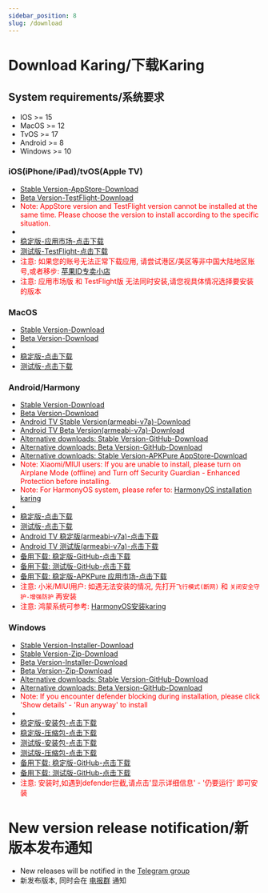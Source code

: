```yaml
---
sidebar_position: 8
slug: /download
---
```


# Download Karing/下载Karing

## System requirements/系统要求
- IOS >= 15
- MacOS >= 12
- TvOS >= 17
- Android >= 8
- Windows >= 10

### iOS(iPhone/iPad)/tvOS(Apple TV)
- [Stable Version-AppStore-Download](https://apps.apple.com/us/app/karing/id6472431552)
- [Beta Version-TestFlight-Download](https://testflight.apple.com/join/RLU59OsJ)
- <font color="red">Note: AppStore version and TestFlight version cannot be installed at the same time. Please choose the version to install according to the specific situation.</font>
-
- [稳定版-应用市场-点击下载](https://apps.apple.com/us/app/karing/id6472431552)
- [测试版-TestFlight-点击下载](https://testflight.apple.com/join/RLU59OsJ)
- <font color="red">注意: 如果您的账号无法正常下载应用, 请尝试港区/美区等非中国大陆地区账号,或者移步:  [苹果ID专卖小店](https://dot.karing.app/pi.html?r_c=xda)</font>
- <font color="red">注意: 应用市场版 和 TestFlight版 无法同时安装,请您视具体情况选择要安装的版本</font>

### MacOS
- [Stable Version-Download](https://dot.karing.app/client.html?tag=macos-stable)
- [Beta Version-Download](https://dot.karing.app/client.html?tag=macos-beta)
-
- [稳定版-点击下载](https://dot.karing.app/client.html?tag=macos-stable)
- [测试版-点击下载](https://dot.karing.app/client.html?tag=macos-beta)

### Android/Harmony
- [Stable Version-Download](https://dot.karing.app/client.html?tag=android-stable)
- [Beta Version-Download](https://dot.karing.app/client.html?tag=android-beta)
- [Android TV Stable Version(armeabi-v7a)-Download](https://dot.karing.app/client.html?tag=android-armv7a-stable)
- [Android TV Beta Version(armeabi-v7a)-Download](https://dot.karing.app/client.html?tag=android-armv7a-beta)
- [Alternative downloads: Stable Version-GitHub-Download](https://github.com/KaringX/karing/releases/latest)
- [Alternative downloads: Beta Version-GitHub-Download](https://github.com/KaringX/karing/releases)
- [Alternative downloads: Stable Version-APKPure AppStore-Download](https://apkpure.com/p/com.nebula.karing)
- <font color="red">Note: Xiaomi/MIUI users: If you are unable to install, please turn on Airplane Mode (offline) and Turn off Security Guardian - Enhanced Protection before installing.</font>
- <font color="red">Note: For HarmonyOS system, please refer to: [HarmonyOS installation karing](/blog/case/harmonyos)</font>
-
- [稳定版-点击下载](https://dot.karing.app/client.html?tag=android-stable)
- [测试版-点击下载](https://dot.karing.app/client.html?tag=android-beta)
- [Android TV 稳定版(armeabi-v7a)-点击下载](https://dot.karing.app/client.html?tag=android-armv7a-stable)
- [Android TV 测试版(armeabi-v7a)-点击下载](https://dot.karing.app/client.html?tag=android-armv7a-beta)
- [备用下载: 稳定版-GitHub-点击下载](https://github.com/KaringX/karing/releases/latest)
- [备用下载: 测试版-GitHub-点击下载](https://github.com/KaringX/karing/releases)
- [备用下载: 稳定版-APKPure 应用市场-点击下载](https://apkpure.com/p/com.nebula.karing)
- <font color="red">注意: 小米/MIUI用户: 如遇无法安装的情况, 先打开`飞行模式(断网)` 和 `关闭安全守护-增强防护` 再安装</font>
- <font color="red">注意: 鸿蒙系统可参考: [HarmonyOS安装karing](/blog/case/harmonyos)</font>

### Windows
- [Stable Version-Installer-Download](https://dot.karing.app/client.html?tag=windows-installer-stable)
- [Stable Version-Zip-Download](https://dot.karing.app/client.html?tag=windows-zip-stable)
- [Beta Version-Installer-Download](https://dot.karing.app/client.html?tag=windows-installer-beta)
- [Beta Version-Zip-Download](https://dot.karing.app/client.html?tag=windows-zip-beta)
- [Alternative downloads: Stable Version-GitHub-Download](https://github.com/KaringX/karing/releases/latest)
- [Alternative downloads: Beta Version-GitHub-Download](https://github.com/KaringX/karing/releases)
- <font color="red">Note: If you encounter defender blocking during installation, please click 'Show details' - 'Run anyway' to install</font>
-
- [稳定版-安装包-点击下载](https://dot.karing.app/client.html?tag=windows-installer-stable)
- [稳定版-压缩包-点击下载](https://dot.karing.app/client.html?tag=windows-zip-stable)
- [测试版-安装包-点击下载](https://dot.karing.app/client.html?tag=windows-installer-beta)
- [测试版-压缩包-点击下载](https://dot.karing.app/client.html?tag=windows-zip-beta)
- [备用下载: 稳定版-GitHub-点击下载](https://github.com/KaringX/karing/releases/latest)
- [备用下载: 测试版-GitHub-点击下载](https://github.com/KaringX/karing/releases)
- <font color="red">注意: 安装时,如遇到defender拦截,请点击'显示详细信息' - '仍要运行' 即可安装</font>


# New version release notification/新版本发布通知
- New releases will be notified in the [Telegram group](https://t.me/KaringApp)
- 新发布版本, 同时会在 [电报群](https://t.me/KaringApp) 通知





